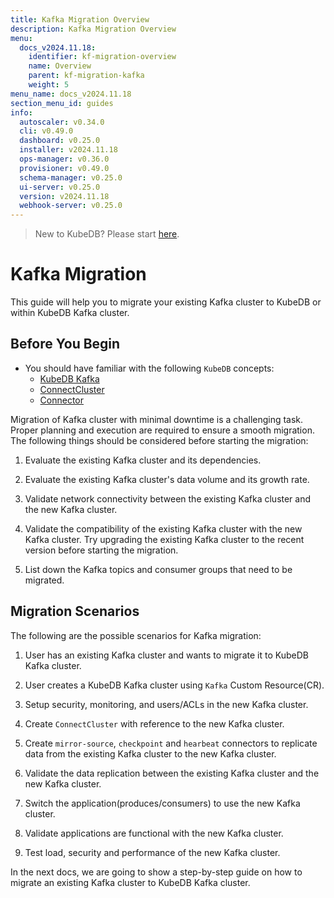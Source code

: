 ```yaml
---
title: Kafka Migration Overview
description: Kafka Migration Overview
menu:
  docs_v2024.11.18:
    identifier: kf-migration-overview
    name: Overview
    parent: kf-migration-kafka
    weight: 5
menu_name: docs_v2024.11.18
section_menu_id: guides
info:
  autoscaler: v0.34.0
  cli: v0.49.0
  dashboard: v0.25.0
  installer: v2024.11.18
  ops-manager: v0.36.0
  provisioner: v0.49.0
  schema-manager: v0.25.0
  ui-server: v0.25.0
  version: v2024.11.18
  webhook-server: v0.25.0
---
```


> New to KubeDB? Please start [here](/docs/v2024.11.18/guides/).

# Kafka Migration

This guide will help you to migrate your existing Kafka cluster to KubeDB or within KubeDB Kafka cluster.

## Before You Begin

- You should have familiar with the following `KubeDB` concepts:
    - [KubeDB Kafka](/docs/v2024.11.18/guides/kafka/concepts/kafka)
    - [ConnectCluster](/docs/v2024.11.18/guides/kafka/concepts/connectcluster)
    - [Connector](/docs/v2024.11.18/guides/kafka/concepts/connector)

Migration of Kafka cluster with minimal downtime is a challenging task. Proper planning and execution are required to ensure a smooth migration. The following things should be considered before starting the migration:

1. Evaluate the existing Kafka cluster and its dependencies.

2. Evaluate the existing Kafka cluster's data volume and its growth rate.

3. Validate network connectivity between the existing Kafka cluster and the new Kafka cluster.

4. Validate the compatibility of the existing Kafka cluster with the new Kafka cluster. Try upgrading the existing Kafka cluster to the recent version before starting the migration.

5. List down the Kafka topics and consumer groups that need to be migrated.

## Migration Scenarios

The following are the possible scenarios for Kafka migration:

1. User has an existing Kafka cluster and wants to migrate it to KubeDB Kafka cluster.

2. User creates a KubeDB Kafka cluster using `Kafka` Custom Resource(CR).

3. Setup security, monitoring, and users/ACLs in the new Kafka cluster.

4. Create `ConnectCluster` with reference to the new Kafka cluster.

5. Create `mirror-source`, `checkpoint` and `hearbeat` connectors to replicate data from the existing Kafka cluster to the new Kafka cluster.

6. Validate the data replication between the existing Kafka cluster and the new Kafka cluster.

7. Switch the application(produces/consumers) to use the new Kafka cluster.

8. Validate applications are functional with the new Kafka cluster.

9. Test load, security and performance of the new Kafka cluster.

In the next docs, we are going to show a step-by-step guide on how to migrate an existing Kafka cluster to KubeDB Kafka cluster.